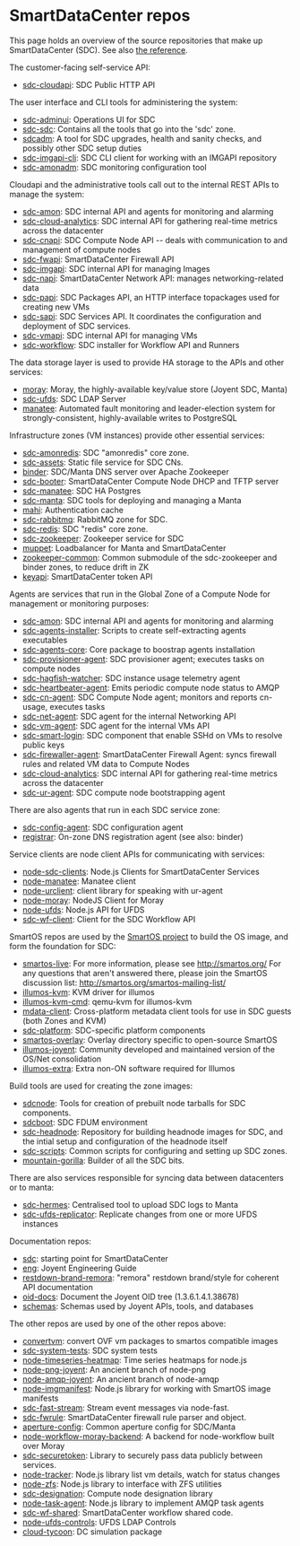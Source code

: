 # SmartDataCenter repos

This page holds an overview of the source repositories that make up
SmartDataCenter (SDC). See also [the reference](./reference.md).


The customer-facing self-service API:

* [sdc-cloudapi](https://github.com/joyent/sdc-cloudapi): SDC Public HTTP API


The user interface and CLI tools for administering the system:

* [sdc-adminui](https://github.com/joyent/sdc-adminui): Operations UI for SDC
* [sdc-sdc](https://github.com/joyent/sdc-sdc): Contains all the tools that go into the &#39;sdc&#39; zone.
* [sdcadm](https://github.com/joyent/sdcadm): A tool for SDC upgrades, health and sanity checks, and possibly other SDC setup duties
* [sdc-imgapi-cli](https://github.com/joyent/sdc-imgapi-cli): SDC CLI client for working with an IMGAPI repository
* [sdc-amonadm](https://github.com/joyent/sdc-amonadm): SDC monitoring configuration tool


Cloudapi and the administrative tools call out to the internal REST APIs
to manage the system:

* [sdc-amon](https://github.com/joyent/sdc-amon): SDC internal API and agents for monitoring and alarming
* [sdc-cloud-analytics](https://github.com/joyent/sdc-cloud-analytics): SDC internal API for gathering real-time metrics across the datacenter
* [sdc-cnapi](https://github.com/joyent/sdc-cnapi): SDC Compute Node API -- deals with communication to and management of compute nodes
* [sdc-fwapi](https://github.com/joyent/sdc-fwapi): SmartDataCenter Firewall API
* [sdc-imgapi](https://github.com/joyent/sdc-imgapi): SDC internal API for managing Images
* [sdc-napi](https://github.com/joyent/sdc-napi): SmartDataCenter Network API: manages networking-related data
* [sdc-papi](https://github.com/joyent/sdc-papi): SDC Packages API, an HTTP interface topackages used for creating new VMs
* [sdc-sapi](https://github.com/joyent/sdc-sapi): SDC Services API. It coordinates the configuration and deployment of SDC services.
* [sdc-vmapi](https://github.com/joyent/sdc-vmapi): SDC internal API for managing VMs
* [sdc-workflow](https://github.com/joyent/sdc-workflow): SDC installer for Workflow API and Runners


The data storage layer is used to provide HA storage to the APIs and other
services:

* [moray](https://github.com/joyent/moray): Moray, the highly-available key/value store (Joyent SDC, Manta)
* [sdc-ufds](https://github.com/joyent/sdc-ufds): SDC LDAP Server
* [manatee](https://github.com/joyent/manatee): Automated fault monitoring and leader-election system for strongly-consistent, highly-available writes to PostgreSQL


Infrastructure zones (VM instances) provide other essential services:

* [sdc-amonredis](https://github.com/joyent/sdc-amonredis): SDC &quot;amonredis&quot; core zone.
* [sdc-assets](https://github.com/joyent/sdc-assets): Static file service for SDC CNs.
* [binder](https://github.com/joyent/binder): SDC/Manta DNS server over Apache Zookeeper
* [sdc-booter](https://github.com/joyent/sdc-booter): SmartDataCenter Compute Node DHCP and TFTP server
* [sdc-manatee](https://github.com/joyent/sdc-manatee): SDC HA Postgres
* [sdc-manta](https://github.com/joyent/sdc-manta): SDC tools for deploying and managing a Manta
* [mahi](https://github.com/joyent/mahi): Authentication cache
* [sdc-rabbitmq](https://github.com/joyent/sdc-rabbitmq): RabbitMQ zone for SDC.
* [sdc-redis](https://github.com/joyent/sdc-redis): SDC &quot;redis&quot; core zone.
* [sdc-zookeeper](https://github.com/joyent/sdc-zookeeper): Zookeeper service for SDC
* [muppet](https://github.com/joyent/muppet): Loadbalancer for Manta and SmartDataCenter
* [zookeeper-common](https://github.com/joyent/zookeeper-common): Common submodule of the sdc-zookeeper and binder zones, to reduce drift in ZK
* [keyapi](https://github.com/joyent/keyapi): SmartDataCenter token API


Agents are services that run in the Global Zone of a Compute Node for
management or monitoring purposes:

* [sdc-amon](https://github.com/joyent/sdc-amon): SDC internal API and agents for monitoring and alarming
* [sdc-agents-installer](https://github.com/joyent/sdc-agents-installer): Scripts to create self-extracting agents executables
* [sdc-agents-core](https://github.com/joyent/sdc-agents-core): Core package to boostrap agents installation
* [sdc-provisioner-agent](https://github.com/joyent/sdc-provisioner-agent): SDC provisioner agent; executes tasks on compute nodes
* [sdc-hagfish-watcher](https://github.com/joyent/sdc-hagfish-watcher): SDC instance usage telemetry agent
* [sdc-heartbeater-agent](https://github.com/joyent/sdc-heartbeater-agent): Emits periodic compute node status to AMQP
* [sdc-cn-agent](https://github.com/joyent/sdc-cn-agent): SDC Compute Node agent; monitors and reports cn-usage, executes tasks
* [sdc-net-agent](https://github.com/joyent/sdc-net-agent): SDC agent for the internal Networking API
* [sdc-vm-agent](https://github.com/joyent/sdc-vm-agent): SDC agent for the internal VMs API
* [sdc-smart-login](https://github.com/joyent/sdc-smart-login): SDC component that enable SSHd on VMs to resolve public keys
* [sdc-firewaller-agent](https://github.com/joyent/sdc-firewaller-agent): SmartDataCenter Firewall Agent: syncs firewall rules and related VM data to Compute Nodes
* [sdc-cloud-analytics](https://github.com/joyent/sdc-cloud-analytics): SDC internal API for gathering real-time metrics across the datacenter
* [sdc-ur-agent](https://github.com/joyent/sdc-ur-agent): SDC compute node bootstrapping agent


There are also agents that run in each SDC service zone:

* [sdc-config-agent](https://github.com/joyent/sdc-config-agent): SDC configuration agent
* [registrar](https://github.com/joyent/registrar): On-zone DNS registration agent (see also: binder)


Service clients are node client APIs for communicating with services:

* [node-sdc-clients](https://github.com/joyent/node-sdc-clients): Node.js Clients for SmartDataCenter Services
* [node-manatee](https://github.com/joyent/node-manatee): Manatee client
* [node-urclient](https://github.com/joyent/node-urclient): client library for speaking with ur-agent
* [node-moray](https://github.com/joyent/node-moray): NodeJS Client for Moray
* [node-ufds](https://github.com/joyent/node-ufds): Node.js API for UFDS
* [sdc-wf-client](https://github.com/joyent/sdc-wf-client): Client for the SDC Workflow API


SmartOS repos are used by the [SmartOS project](http://smartos.org) to build
the OS image, and form the foundation for SDC:

* [smartos-live](https://github.com/joyent/smartos-live): For more information, please see http://smartos.org/ For any questions that aren&#39;t answered there, please join the SmartOS discussion list: http://smartos.org/smartos-mailing-list/
* [illumos-kvm](https://github.com/joyent/illumos-kvm): KVM driver for illumos
* [illumos-kvm-cmd](https://github.com/joyent/illumos-kvm-cmd): qemu-kvm for illumos-kvm
* [mdata-client](https://github.com/joyent/mdata-client): Cross-platform metadata client tools for use in SDC guests (both Zones and KVM)
* [sdc-platform](https://github.com/joyent/sdc-platform): SDC-specific platform components
* [smartos-overlay](https://github.com/joyent/smartos-overlay): Overlay directory specific to open-source SmartOS
* [illumos-joyent](https://github.com/joyent/illumos-joyent): Community developed and maintained version of the OS/Net consolidation
* [illumos-extra](https://github.com/joyent/illumos-extra): Extra non-ON software required for Illumos


Build tools are used for creating the zone images:

* [sdcnode](https://github.com/joyent/sdcnode): Tools for creation of prebuilt node tarballs for SDC components.
* [sdcboot](https://github.com/joyent/sdcboot): SDC FDUM environment
* [sdc-headnode](https://github.com/joyent/sdc-headnode): Repository for building headnode images for SDC, and the intial setup and configuration of the headnode itself
* [sdc-scripts](https://github.com/joyent/sdc-scripts): Common scripts for configuring and setting up SDC zones.
* [mountain-gorilla](https://github.com/joyent/mountain-gorilla): Builder of all the SDC bits.


There are also services responsible for syncing data between datacenters or
to manta:

* [sdc-hermes](https://github.com/joyent/sdc-hermes): Centralised tool to upload SDC logs to Manta
* [sdc-ufds-replicator](https://github.com/joyent/sdc-ufds-replicator): Replicate changes from one or more UFDS instances


Documentation repos:

* [sdc](https://github.com/joyent/sdc): starting point for SmartDataCenter
* [eng](https://github.com/joyent/eng): Joyent Engineering Guide
* [restdown-brand-remora](https://github.com/joyent/restdown-brand-remora): &quot;remora&quot; restdown brand/style for coherent API documentation
* [oid-docs](https://github.com/joyent/oid-docs): Document the Joyent OID tree (1.3.6.1.4.1.38678)
* [schemas](https://github.com/joyent/schemas): Schemas used by Joyent APIs, tools, and databases


The other repos are used by one of the other repos above:

* [convertvm](https://github.com/joyent/convertvm): convert OVF vm packages to smartos compatible images
* [sdc-system-tests](https://github.com/joyent/sdc-system-tests): SDC system tests
* [node-timeseries-heatmap](https://github.com/joyent/node-timeseries-heatmap): Time series heatmaps for node.js
* [node-png-joyent](https://github.com/joyent/node-png-joyent): An ancient branch of node-png
* [node-amqp-joyent](https://github.com/joyent/node-amqp-joyent): An ancient branch of node-amqp
* [node-imgmanifest](https://github.com/joyent/node-imgmanifest): Node.js library for working with SmartOS image manifests
* [sdc-fast-stream](https://github.com/joyent/sdc-fast-stream): Stream event messages via node-fast.
* [sdc-fwrule](https://github.com/joyent/sdc-fwrule): SmartDataCenter firewall rule parser and object.
* [aperture-config](https://github.com/joyent/aperture-config): Common aperture config for SDC/Manta
* [node-workflow-moray-backend](https://github.com/joyent/node-workflow-moray-backend): A backend for node-workflow built over Moray
* [sdc-securetoken](https://github.com/joyent/sdc-securetoken): Library to securely pass data publicly between services.
* [node-tracker](https://github.com/joyent/node-tracker): Node.js library list vm details, watch for status changes
* [node-zfs](https://github.com/joyent/node-zfs): Node.js library to interface with ZFS utilities
* [sdc-designation](https://github.com/joyent/sdc-designation): Compute node designation library
* [node-task-agent](https://github.com/joyent/node-task-agent): Node.js library to implement AMQP task agents
* [sdc-wf-shared](https://github.com/joyent/sdc-wf-shared): SmartDataCenter workflow shared code.
* [node-ufds-controls](https://github.com/joyent/node-ufds-controls): UFDS LDAP Controls
* [cloud-tycoon](https://github.com/joyent/cloud-tycoon): DC simulation package

